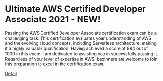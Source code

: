 # Ultimate AWS Certified Developer Associate 2021 - NEW!

Passing the AWS Certified Developer Associate certification exam can be a challenging task. This certification evaluates your understanding of AWS and the evolving cloud concepts, including Serverless architecture, making it a highly valuable qualification. Having achieved a score of 984 out of 1000 in this exam, I am dedicated to assisting you in successfully passing it. Regardless of your level of expertise in AWS, beginners are welcome to join this preparation to excel in the certification exam. 

[Detail](https://eduitfree.com/courses/ultimate-aws-certified-developer-associate-2021-new)
